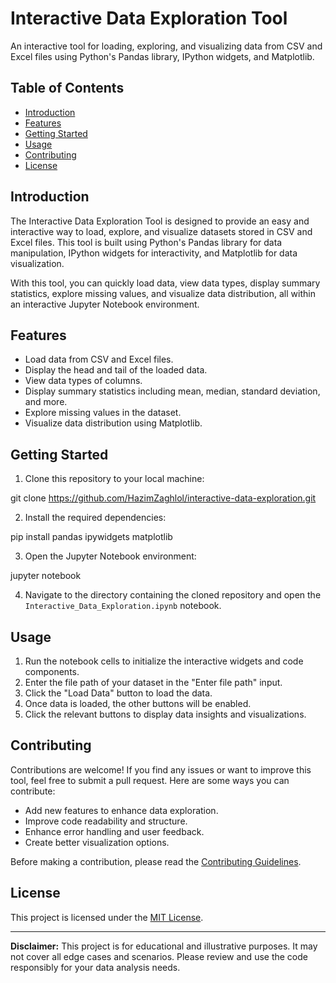 # Interactive Data Exploration Tool

An interactive tool for loading, exploring, and visualizing data from CSV and Excel files using Python's Pandas library, IPython widgets, and Matplotlib.

## Table of Contents

- [Introduction](#introduction)
- [Features](#features)
- [Getting Started](#getting-started)
- [Usage](#usage)
- [Contributing](#contributing)
- [License](#license)

## Introduction

The Interactive Data Exploration Tool is designed to provide an easy and interactive way to load, explore, and visualize datasets stored in CSV and Excel files. This tool is built using Python's Pandas library for data manipulation, IPython widgets for interactivity, and Matplotlib for data visualization.

With this tool, you can quickly load data, view data types, display summary statistics, explore missing values, and visualize data distribution, all within an interactive Jupyter Notebook environment.

## Features

- Load data from CSV and Excel files.
- Display the head and tail of the loaded data.
- View data types of columns.
- Display summary statistics including mean, median, standard deviation, and more.
- Explore missing values in the dataset.
- Visualize data distribution using Matplotlib.

## Getting Started

1. Clone this repository to your local machine:
   
git clone https://github.com/HazimZaghlol/interactive-data-exploration.git

2. Install the required dependencies:

pip install pandas ipywidgets matplotlib

3. Open the Jupyter Notebook environment:

jupyter notebook

4. Navigate to the directory containing the cloned repository and open the `Interactive_Data_Exploration.ipynb` notebook.

## Usage

1. Run the notebook cells to initialize the interactive widgets and code components.
2. Enter the file path of your dataset in the "Enter file path" input.
3. Click the "Load Data" button to load the data.
4. Once data is loaded, the other buttons will be enabled.
5. Click the relevant buttons to display data insights and visualizations.

## Contributing

Contributions are welcome! If you find any issues or want to improve this tool, feel free to submit a pull request. Here are some ways you can contribute:

- Add new features to enhance data exploration.
- Improve code readability and structure.
- Enhance error handling and user feedback.
- Create better visualization options.

Before making a contribution, please read the [Contributing Guidelines](CONTRIBUTING.md).

## License

This project is licensed under the [MIT License](LICENSE).

---

**Disclaimer:** This project is for educational and illustrative purposes. It may not cover all edge cases and scenarios. Please review and use the code responsibly for your data analysis needs.
